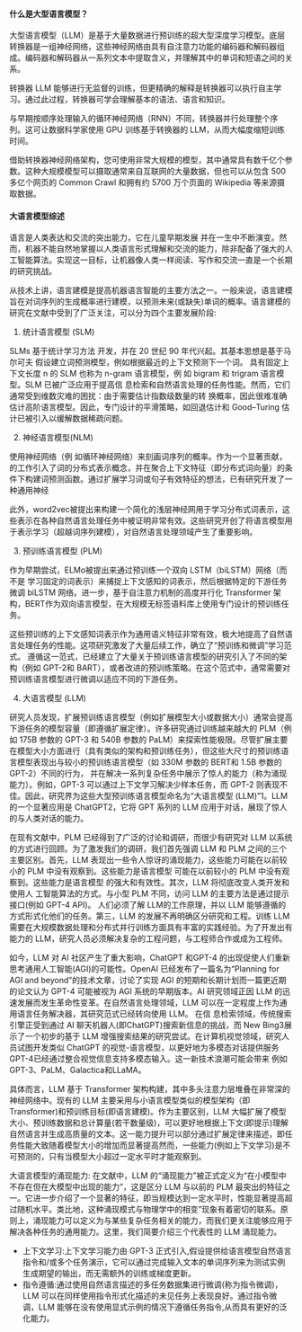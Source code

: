 #### 什么是大型语言模型？

大型语言模型（LLM）是基于大量数据进行预训练的超大型深度学习模型。底层转换器是一组神经网络，这些神经网络由具有自注意力功能的编码器和解码器组成。编码器和解码器从一系列文本中提取含义，并理解其中的单词和短语之间的关系。

转换器 LLM 能够进行无监督的训练，但更精确的解释是转换器可以执行自主学习。通过此过程，转换器可学会理解基本的语法、语言和知识。

与早期按顺序处理输入的循环神经网络（RNN）不同，转换器并行处理整个序列。这可让数据科学家使用 GPU 训练基于转换器的 LLM，从而大幅度缩短训练时间。

借助转换器神经网络架构，您可使用非常大规模的模型，其中通常具有数千亿个参数。这种大规模模型可以摄取通常来自互联网的大量数据，但也可以从包含 500 多亿个网页的 Common Crawl 和拥有约 5700 万个页面的 Wikipedia 等来源摄取数据。

#### 大语言模型综述

语言是人类表达和交流的突出能力，它在儿童早期发展 并在一生中不断演变。然而，机器不能自然地掌握以人类语言形式理解和交流的能力，除非配备了强大的人工智能算法。实现这一目标，让机器像人类一样阅读、写作和交流一直是一个长期的研究挑战。

从技术上讲，语言建模是提高机器语言智能的主要方法之一。一般来说，语言建模旨在对词序列的生成概率进行建模，以预测未来(或缺失)单词的概率。语言建模的研究在文献中受到了广泛关注，可以分为四个主要发展阶段:

1. 统计语言模型 (SLM)

SLMs 基于统计学习方法 开发，并在 20 世纪 90 年代兴起。其基本思想是基于马尔可夫 假设建立词预测模型，例如根据最近的上下文预测下一个词。
具有固定上下文长度 n 的 SLM 也称为 n-gram 语言模型，例 如 bigram 和 trigram 语言模型。SLM 已被广泛应用于提高信 息检索和自然语言处理的任务性能。然而，它们通常受到维数灾难的困扰：由于需要估计指数级数量的转 换概率，因此很难准确估计高阶语言模型。因此，专门设计的平滑策略，如回退估计和 Good–Turing 估计已被引入以缓解数据稀疏问题。

2. 神经语言模型(NLM)

使用神经网络（例 如循环神经网络）来刻画词序列的概率。作为一个显著贡献，的工作引入了词的分布式表示概念，并在聚合上下文特征（即分布式词向量）的条件下构建词预测函数。通过扩展学习词或句子有效特征的想法，已有研究开发了一种通用神经

此外，word2vec被提出来构建一个简化的浅层神经网用于学习分布式词表示，这些表示在各种自然语言处理任务中被证明非常有效。这些研究开创了将语言模型用于表示学习（超越词序列建模），对自然语言处理领域产生了重要影响。

3. 预训练语言模型 (PLM)

作为早期尝试，ELMo被提出来通过预训练一个双向 LSTM（biLSTM）网络（而不是 学习固定的词表示）来捕捉上下文感知的词表示，然后根据特定的下游任务微调 biLSTM 网络。进一步，基于自注意力机制的高度并行化 Transformer 架构，BERT作为双向语言模型，在大规模无标签语料库上使用专门设计的预训练任务。

这些预训练的上下文感知词表示作为通用语义特征非常有效，极大地提高了自然语言处理任务的性能。这项研究激发了大量后续工作，确立了“预训练和微调”学习范式。
遵循这一范式，已经建立了大量关于预训练语言模型的研究引入了不同的架构（例如 GPT-2和 BART），或者改进的预训练策略。在这个范式中，通常需要对预训练语言模型进行微调以适应不同的下游任务。


4. 大语言模型 (LLM)

研究人员发现，扩展预训练语言模型（例如扩展模型大小或数据大小）通常会提高下游任务的模型容量（即遵循扩展定律）。许多研究通过训练越来越大的 PLM（例如 175B 参数的 GPT-3 和 540B 参数的 PaLM）来探索性能极限。尽管扩展主要在模型大小方面进行（具有类似的架构和预训练任务），但这些大尺寸的预训练语言模型表现出与较小的预训练语言模型（如 330M 参数的 BERT和 1.5B 参数的 GPT-2）不同的行为，
并在解决一系列复杂任务中展示了惊人的能力（称为涌现能力）。例如，GPT-3 可以通过上下文学习解决少样本任务，而 GPT-2 则表现不佳。因此，研究界为这些大型预训练语言模型命名为“大语言模型 (LLM)”1。LLM 的一个显著应用是 ChatGPT2，它将 GPT 系列的 LLM 应用于对话，展现了惊人的与人类对话的能力。 

在现有文献中，PLM 已经得到了广泛的讨论和调研，而很少有研究对 LLM 以系统的方式进行回顾。为了激发我们的调研，我们首先强调 LLM 和 PLM 之间的三个主要区别。首先，LLM 表现出一些令人惊讶的涌现能力，这些能力可能在以前较小的 PLM 中没有观察到。这些能力是语言模型 可能在以前较小的 PLM 中没有观察到。这些能力是语言模型 的强大和有效性。其次，LLM 将彻底改变人类开发和使用人 工智能算法的方式。与小型 PLM 不同，访问 LLM 的主要方法是通过提示接口(例如 GPT-4 API)。
人们必须了解 LLM的工作原理，并以 LLM 能够遵循的方式形式化他们的任务。第三，LLM 的发展不再明确区分研究和工程。训练 LLM 需要在大规模数据处理和分布式并行训练方面具有丰富的实践经验。为了开发出有能力的 LLM，研究人员必须解决复杂的工程问题，与工程师合作或成为工程师。 


如今，LLM 对 AI 社区产生了重大影响，ChatGPT 和GPT-4 的出现促使人们重新思考通用人工智能(AGI)的可能性。OpenAI 已经发布了一篇名为“Planning for AGI and beyond”的技术文章，讨论了实现 AGI 的短期和长期计划而一篇更近期的论文认为 GPT-4 可能被视为 AGI 系统的早期版本。AI 研究领域正因 LLM 的迅速发展而发生革命性变革。在自然语言处理领域，LLM 可以在一定程度上作为通用语言任务解决器，其研究范式已经转向使用 LLM。
在信 息检索领域，传统搜索引擎正受到通过 AI 聊天机器人(即ChatGPT)搜索新信息的挑战，而 New Bing3展示了一个初步的基于 LLM 增强搜索结果的研究尝试。在计算机视觉领域，研究人员试图开发类似 ChatGPT 的视觉-语言模型，以更好地为多模态对话提供服务GPT-4已经通过整合视觉信息支持多模态输入。这一新技术浪潮可能会带来 例如GPT-3、PaLM、Galactica和LLaMA。


具体而言，LLM 基于 Transformer 架构构建，其中多头注意力层堆叠在非常深的神经网络中。现有的 LLM 主要采用与小语言模型类似的模型架构（即 Transformer)和预训练目标(即语言建模)。作为主要区别，LLM 大幅扩展了模型大小、预训练数据和总计算量(若干数量级)，可以更好地根据上下文(即提示)理解自然语言并生成高质量的文本。这一能力提升可以部分通过扩展定律来描述，即任务性能大致随着模型大小的增加而显著提高然而，一些能力(例如上下文学习)是不可预测的，只有当模型大小超过一定水平时才能观察到。

大语言模型的涌现能力: 在文献中，LLM 的“涌现能力”被正式定义为“在小模型中不存在但在大模型中出现的能力”，这是区分 LLM 与以前的 PLM 最突出的特征之一。它进一步介绍了一个显著的特征，即当规模达到一定水平时，性能显著提高超过随机水平。类比地，这种涌现模式与物理学中的相变”现象有着密切的联系。原则上，涌现能力可以定义为与某些复杂任务相关的能力，而我们更关注能够应用于解决各种任务的通用能力。这里，我们简要介绍三个代表性的 LLM 涌现能力。

* 上下文学习:上下文学习能力由 GPT-3 正式引入,假设提供给语言模型自然语言指令和/或多个任务演示，它可以通过完成输入文本的单词序列来为测试实例生成期望的输出，而无需额外的训练或梯度更新。
* 指令遵循:通过使用自然语言描述的多任务数据集进行微调(称为指令微调)，LLM 可以在同样使用指令形式化描述的未见任务上表现良好。通过指令微调，LLM 能够在没有使用显式示例的情况下遵循任务指令,从而具有更好的泛化能力。